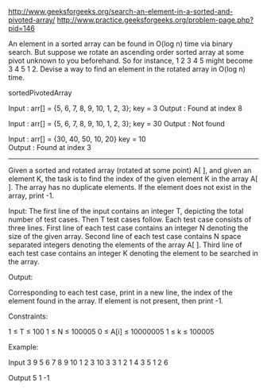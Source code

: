 http://www.geeksforgeeks.org/search-an-element-in-a-sorted-and-pivoted-array/
http://www.practice.geeksforgeeks.org/problem-page.php?pid=146

An element in a sorted array can be found in O(log n) time via binary search. But suppose we rotate an ascending order sorted array at some pivot unknown to you beforehand. So for instance, 1 2 3 4 5 might become 3 4 5 1 2. Devise a way to find an element in the rotated array in O(log n) time.

sortedPivotedArray

Input  : arr[] = {5, 6, 7, 8, 9, 10, 1, 2, 3};
         key = 3
Output : Found at index 8

Input  : arr[] = {5, 6, 7, 8, 9, 10, 1, 2, 3};
         key = 30
Output : Not found

Input : arr[] = {30, 40, 50, 10, 20}
        key = 10   
Output : Found at index 3

---

Given a sorted and rotated array (rotated at some point) A[ ], and given an element K, the task is to find the index of the given element K in the array A[ ]. The array has no duplicate elements. If the element does not exist in the array, print -1.

Input:
The first line of the input contains an integer T, depicting the total number of test cases. Then T test cases follow. Each test case consists of three lines. First line of each test case contains an integer N denoting the size of the given array. Second line of each test case contains N space separated integers denoting the elements of the array A[ ]. Third line of each test case contains an integer K denoting the element to be searched in the array.


Output:

Corresponding to each test case, print in a new line, the index of the element found in the array.  If element is not present, then print -1.


Constraints:

1 ≤ T ≤ 100
1 ≤ N ≤ 100005
0 ≤ A[i] ≤ 10000005
1 ≤ k ≤ 100005


Example:

Input
3
9
5 6 7 8 9 10 1 2 3
10
3
3 1 2
1
4
3 5 1 2
6


Output
5
1
-1


